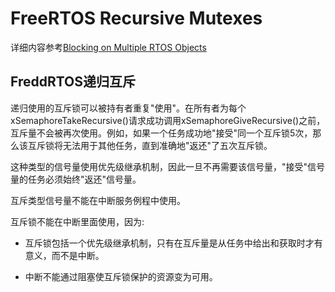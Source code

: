 # FreeRTOS Recursive Mutexes

详细内容参考[Blocking on Multiple RTOS Objects](https://freertos.org/Pend-on-multiple-rtos-objects.html)

## FreddRTOS递归互斥

递归使用的互斥锁可以被持有者重复"使用"。在所有者为每个xSemaphoreTakeRecursive()请求成功调用xSemaphoreGiveRecursive()之前，互斥量不会被再次使用。例如，如果一个任务成功地"接受"同一个互斥锁5次，那么该互斥锁将无法用于其他任务，直到准确地"返还"了五次互斥锁。

这种类型的信号量使用优先级继承机制，因此一旦不再需要该信号量，"接受"信号量的任务必须始终"返还"信号量。

互斥类型信号量不能在中断服务例程中使用。

互斥锁不能在中断里面使用，因为: 

*   互斥锁包括一个优先级继承机制，只有在互斥量是从任务中给出和获取时才有意义，而不是中断。

*   中断不能通过阻塞使互斥锁保护的资源变为可用。
